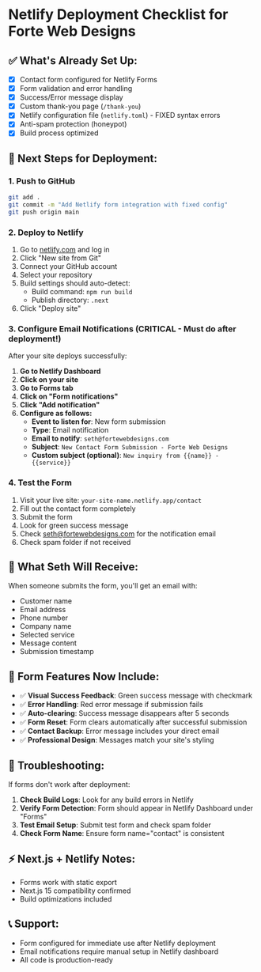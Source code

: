 # Netlify Deployment Checklist for Forte Web Designs

## ✅ What's Already Set Up:
- [x] Contact form configured for Netlify Forms
- [x] Form validation and error handling
- [x] Success/Error message display
- [x] Custom thank-you page (`/thank-you`)
- [x] Netlify configuration file (`netlify.toml`) - FIXED syntax errors
- [x] Anti-spam protection (honeypot)
- [x] Build process optimized

## 🚀 Next Steps for Deployment:

### 1. Push to GitHub
```bash
git add .
git commit -m "Add Netlify form integration with fixed config"
git push origin main
```

### 2. Deploy to Netlify
1. Go to [netlify.com](https://netlify.com) and log in
2. Click "New site from Git"
3. Connect your GitHub account
4. Select your repository
5. Build settings should auto-detect:
   - Build command: `npm run build`
   - Publish directory: `.next`
6. Click "Deploy site"

### 3. Configure Email Notifications (CRITICAL - Must do after deployment!)
After your site deploys successfully:

1. **Go to Netlify Dashboard**
2. **Click on your site**
3. **Go to Forms tab**
4. **Click on "Form notifications"**
5. **Click "Add notification"**
6. **Configure as follows:**
   - **Event to listen for**: New form submission
   - **Type**: Email notification
   - **Email to notify**: `seth@fortewebdesigns.com`
   - **Subject**: `New Contact Form Submission - Forte Web Designs`
   - **Custom subject (optional)**: `New inquiry from {{name}} - {{service}}`

### 4. Test the Form
1. Visit your live site: `your-site-name.netlify.app/contact`
2. Fill out the contact form completely
3. Submit the form
4. Look for green success message
5. Check seth@fortewebdesigns.com for the notification email
6. Check spam folder if not received

## 📧 What Seth Will Receive:
When someone submits the form, you'll get an email with:
- Customer name
- Email address  
- Phone number
- Company name
- Selected service
- Message content
- Submission timestamp

## 🎯 Form Features Now Include:
- ✅ **Visual Success Feedback**: Green success message with checkmark
- ✅ **Error Handling**: Red error message if submission fails
- ✅ **Auto-clearing**: Success message disappears after 5 seconds
- ✅ **Form Reset**: Form clears automatically after successful submission
- ✅ **Contact Backup**: Error message includes your direct email
- ✅ **Professional Design**: Messages match your site's styling

## 🔧 Troubleshooting:
If forms don't work after deployment:
1. **Check Build Logs**: Look for any build errors in Netlify
2. **Verify Form Detection**: Form should appear in Netlify Dashboard under "Forms"
3. **Test Email Setup**: Submit test form and check spam folder
4. **Check Form Name**: Ensure form name="contact" is consistent

## ⚡ Next.js + Netlify Notes:
- Forms work with static export
- Next.js 15 compatibility confirmed
- Build optimizations included

## 📞 Support:
- Form configured for immediate use after Netlify deployment
- Email notifications require manual setup in Netlify dashboard
- All code is production-ready
